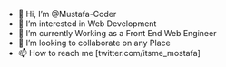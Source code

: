 - 👋 Hi, I’m @Mustafa-Coder
- 👀 I’m interested in Web Development
- 🌱 I’m currently Working as a Front End Web Engineer
- 💞️ I’m looking to collaborate on any Place
- 📫 How to reach me [twitter.com/itsme_mostafa]

<!---
Mustafa-Coder/Mustafa-Coder is a ✨ special ✨ repository because its `README.md` (this file) appears on your GitHub profile.
You can click the Preview link to take a look at your changes.
--->
